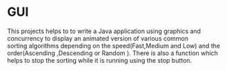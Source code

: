 # GUI

This projects helps to to write a Java application using  graphics and concurrency to  display	an animated version of various common	                         
sorting algorithms depending on the speed(Fast,Medium and Low) and the order(Ascending ,Descending or Random ).
There is also a function which helps to stop the sorting while it is running using the stop button.
